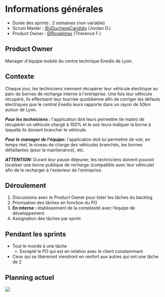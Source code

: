# Informations générales

- Durée des sprints : 2 semaines (non variable)
- Scrum Master : [@JDucheneCandido](https://github.com/JDucheneCandido) (Jordan D.)
- Product Owner : [@Royalphax](https://github.com/Royalphax) (Thérence F.)

## Product Owner

Manager d'équipe mobile du centre technique Enedis de Lyon. 

## Contexte

Chaque jour, les techniciens viennent récupérer leur véhicule électrique au parc de bornes de recharge interne à l'entreprise. Une fois leur véhicule récupéré, ils effectuent leur tournée quotidienne afin de corriger les défauts électriques que le central Enedis leurs rapporte dans un rayon de 50km autour de Lyon. 

**_Pour les techniciens :_** l'application doit leurs permettre (le matin) de récupérer un véhicule chargé à 100% et le soir leurs indiquer la borne à laquelle ils doivent brancher le véhicule.

**_Pour le manager de l'équipe:_** l'application doit lui permettre de voir, en temps réel, le niveau de charge des véhicules branchés, les bornes défaillantes (pour la maintenance), etc.

**_ATTENTION:_** Durant leur pause déjeuner, les techniciens doivent pouvoir localiser une borne publique de recharge (compatible avec leur véhicule) afin de le recharger à l'exterieur de l'entreprise.

## Déroulement

1. Discussions avec le Product Owner pour lister les tâches du backlog
2. Priorisation des tâches en fonction du PO
3. **En interne :** établissement de la complexité avec l’équipe de développement
4. Assignation des tâches par sprint

## Pendant les sprints

- Tout le monde à une tâche
  - Excepté le PO qui est en relation avec le client constamment
- Ceux qui se libèreront viendront en renfort aux autres qui ont une tâche de 2 

## Planning actuel

<img src="https://imgur.com/ozz35LV.png" />
